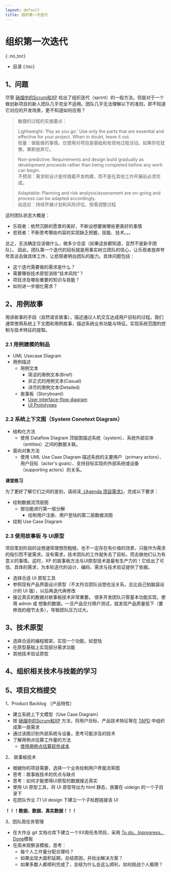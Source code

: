 ```yaml
---
layout: default
title: 组织第一次迭代
---
```


# 组织第一次迭代
{:.no_toc}

* 目录
{:toc}

## 1、问题

尽管 [硝烟中的Scrum和XP](http://www.infoq.com/cn/minibooks/scrum-xp-from-the-trenches) 给出了组织迭代（sprint）的一般方法。但是对于一个做创新项目的新人团队几乎完全不适用。团队几乎无法理解以下的准则，即不知道它对应的开发场景，更不知道如何应用？

> 敏捷的过程的实施要点：
>
> Lightweight: ‘Pay as you go.’ Use only the parts that are essential and effective for your project. When in doubt, leave it out.  
> 轻量：做能做的事情。仅使用对项目是基础和有效地过程活动。如果你在犹豫，果断放弃它。  
>
> Non-predictive: Requirements and design build gradually as development proceeds rather than being completed before any work can begin.  
> 不预测：需求和设计是伴随着开发构建，而不是在其他工作开展前必须完成。
>
> Adaptable: Planning and risk analysis/assessment are on-going and process can be adapted accordingly.  
> 自适应：持续开展计划和风险评估，按需调整过程

这时团队状态大概是：

- 乐观者：依然沉醉的愿景的美好，不断设想要做哪些更美好的事情
- 悲观者：不断思考哪些内容的实现缺乏把握，技能、技术。。。

总之，无法确定应该做什么，做多少合适（如果这些都知道，显然不是新手团队）。 因此，团队第一个迭代的目标就是用事实树立团队的信心，让乐观者放弃夸夸其谈去做具体工作，让悲观者明白团队的能力。具体问题包括：

* 这个迭代需要做的需求是什么？
* 需要哪些技术原型消除“技术风险”？
* 项目涉及哪些重要的知识与技能？
* 如何进一步细化需求？

## 2、用例故事
 
用讲故事的手段（自然语言故事），描述通过人机交互达成用户目标的过程。我们通常使用系统上下文图和用例故事，描述系统业务功能与特征。实现系统范围的控制与技术特征的提取。

### 2.1 用例建模的制品

* UML Usecase Diagram
* 用例描述
    - 用例文本
        - 简洁的用例文本(Brief)
        - 非正式的用例文本(Casual)
        - 详尽的用例文本(Detailed)
    - 故事板（Storyboard）
        - [User interface-flow diagram](http://agilemodeling.com/artifacts/uiFlowDiagram.htm)
        - [UI Prototypes](http://agilemodeling.com/artifacts/uiPrototype.htm)

### 2.2 系统上下文图（System Conetext Diagram）

* 结构化方法
    - 使用 Dataflow Diagram 顶层图描述系统（system）、系统外部实体（entities）之间的数据关联。
* 面向对象方法
    - 使用 UML Use Case Diagram 描述系统的主要用户（primary actors）、用户目标（actor's goals）、支持目标实现的外部系统或设备（supporting actors）的关系。

**课堂练习**

为了更好了解它们之间的差别，请阅读[《Agenda 项目需求》](material/agenda.pdf)，完成以下要求：

* 绘制数据流顶层图
    - 按功能进行第一层分解
        - 绘制用户注册、用户登陆的第二层数据流图
* 绘制 Use Case Diagram 

### 2.3 使用故事板 与 UI原型

项目策划阶段的设想通常理想而粗糙，也不一定存在有价值的场景，只能作为需求的指引而不是需求。没有需求，技术团队的工作就失去了目标，而去做他们认为有意义的事情。这时，XP 的故事板方法与UI原型技术是最有生产力的！它给出了可信、具体的需求，为本轮迭代的设计、编码、需求与技术验证提供了依据。

* 选择合适 UI 原型工具
* 参照现有产品界面设计原型（不太符合团队设想也没关系，总比自己拍脑袋设计的 UI 强），以后再迭代再修改
* 接近真实的数据对故事板技术非常重要。 很多开发团队只管基本功能实现，使用 admin 或 想象的数据。一旦产品交付用户测试，就发现产品质量低下（要修改的细节太多），导致团队压力过大。

## 3、技术原型

* 选择合适的编程框架，实现一个功能，如登陆
* 在原型基础上实现部分需求功能
* 其他技术验证原型

## 4、组织相关技术与技能的学习


## 5、项目文档提交

1、Product Backlog （产品特性）

* 建立系统上下文模型（Use Case Diagram）
* 按 [硝烟中的Scrum和XP](http://www.infoq.com/cn/minibooks/scrum-xp-from-the-trenches) 方法，将用户目标、产品技术特征等在 [TAPD](https://www.tapd.cn/) 中组织成第一层需求
* 通过该图识别外部系统与设备，思考可能涉及的技术
* 了解用例点估算工作量的方法
    - [使用用例点估算软件成本](https://www.ibm.com/developerworks/cn/rational/edge/09/mar09/collaris_dekker/index.html)


2、 故事板技术

* 根据你的项目需要，选择一个业务绘制用户界面流草图
* 思考：故事板技术的优点与缺点
* 思考：如何才能使得UI原型的数据接近真实
* 使用 UI 原型工具，将 UI 原型导出为 html 静态，放置在 uideign 的一个子目录下
* 在团队作业 7.1 UI design 下建立一个子标题链接该 UI

**！！！数据、数据、真实数据！！！**

3、团队周任务管理

* 在大作业 git 文档仓库下建立一个XX周任务项目，采用 [To do、Inprogress、Done](https://github.com/sysu-sasd-project/dashboard/projects/1)模板
* 在周末观察该模板，思考：
    - 每个人工作量分配合理吗？
    - 如果出现大面积延期，总结原因，并给出解决方案？
    - 如果多数人都顺利完成了，总结为什么会这么顺利，如何挑战个人极限？ 






